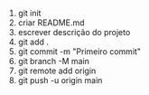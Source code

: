 1. git init
2. criar README.md
3. escrever descrição do projeto
4. git add .
5. git commit -m "Primeiro commit"
6. git branch -M main
7. git remote add origin <link-do-repositorio>
8. git push -u origin main